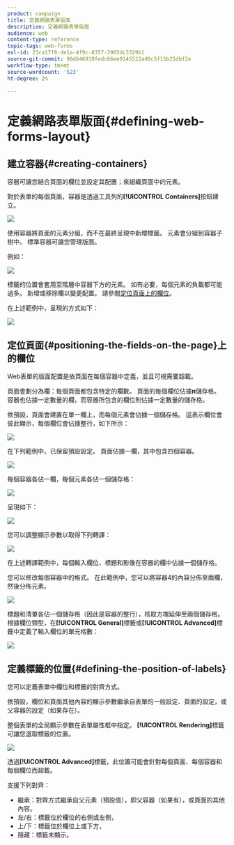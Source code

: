 ```yaml
---
product: campaign
title: 定義網路表單版面
description: 定義網路表單版面
audience: web
content-type: reference
topic-tags: web-forms
exl-id: 23ca17f8-de1a-4f9c-8357-3965dc3329b1
source-git-commit: 98d646919fedc66ee9145522ad0c5f15b25dbf2e
workflow-type: tm+mt
source-wordcount: '523'
ht-degree: 2%

---
```


# 定義網路表單版面{#defining-web-forms-layout}

## 建立容器{#creating-containers}

容器可讓您結合頁面的欄位並設定其配置；來組織頁面中的元素。

對於表單的每個頁面，容器是透過工具列的&#x200B;**[!UICONTROL Containers]**&#x200B;按鈕建立。

![](assets/s_ncs_admin_survey_containers_add.png)

使用容器將頁面的元素分組，而不在最終呈現中新增標籤。 元素會分組到容器子樹中。 標準容器可讓您管理版面。

例如：

![](assets/s_ncs_admin_survey_containers_std_arbo.png)

標籤的位置會套用至階層中容器下方的元素。 如有必要，每個元素的負載都可能過多。 新增或移除欄以變更配置。 請參閱[定位頁面上的欄位](#positioning-the-fields-on-the-page)。

在上述範例中，呈現的方式如下：

![](assets/s_ncs_admin_survey_containers_std_ex.png)

## 定位頁面{#positioning-the-fields-on-the-page}上的欄位

Web表單的版面配置是依頁面在每個容器中定義，並且可視需要超載。

頁面會劃分為欄：每個頁面都包含特定的欄數。 頁面的每個欄位佔據&#x200B;**n**&#x200B;儲存格。 容器也佔據一定數量的欄，而容器所包含的欄位則佔據一定數量的儲存格。

依預設，頁面會建置在單一欄上，而每個元素會佔據一個儲存格。 這表示欄位會彼此顯示，每個欄位會佔據整行，如下所示：

![](assets/s_ncs_admin_survey_container_ex.png)

在下列範例中，已保留預設設定。 頁面佔據一欄，其中包含四個容器。

![](assets/s_ncs_admin_survey_container_ex0.png)

每個容器各佔一欄，每個元素各佔一個儲存格：

![](assets/s_ncs_admin_survey_container_ex0a.png)

呈現如下：

![](assets/s_ncs_admin_survey_container_ex0_rend.png)

您可以調整顯示參數以取得下列轉譯：

![](assets/s_ncs_admin_survey_container_ex1_rend.png)

在上述轉譯範例中，每個輸入欄位、標題和影像在容器的欄中佔據一個儲存格。

您可以修改每個容器中的格式。 在此範例中，您可以將容器4的內容分佈至兩欄，然後分佈元素。

![](assets/s_ncs_admin_survey_container_ex2_rend.png)

標題和清單各佔一個儲存格（因此是容器的整行），核取方塊延伸至兩個儲存格。 根據欄位類型，在&#x200B;**[!UICONTROL General]**&#x200B;標籤或&#x200B;**[!UICONTROL Advanced]**&#x200B;標籤中定義了輸入欄位的單元格數：

![](assets/s_ncs_admin_survey_container_ex2.png)

## 定義標籤的位置{#defining-the-position-of-labels}

您可以定義表單中欄位和標籤的對齊方式。

依預設，欄位和頁面其他內容的顯示參數繼承自表單的一般設定、頁面的設定，或父容器的設定（如果存在）。

整個表單的全局顯示參數在表單屬性框中指定。 **[!UICONTROL Rendering]**&#x200B;標籤可讓您選取標籤的位置。

![](assets/s_ncs_admin_survey_label_position.png)

透過&#x200B;**[!UICONTROL Advanced]**&#x200B;標籤，此位置可能會針對每個頁面、每個容器和每個欄位而超載。

支援下列對齊：

* 繼承：對齊方式繼承自父元素（預設值），即父容器（如果有），或頁面的其他內容。
* 左/右：標籤位於欄位的右側或左側，
* 上/下：標籤位於欄位上或下方，
* 隱藏：標籤未顯示。
